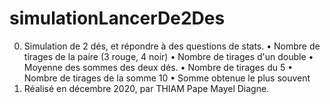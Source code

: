 # simulationLancerDe2Des
0. Simulation de 2 dés, et répondre à des questions de stats. 
• Nombre de tirages de la paire (3 rouge, 4 noir) 
• Nombre de tirages d'un double • Moyenne des sommes des deux dés. 
• Nombre de tirages du 5 
• Nombre de tirages de la somme 10 
• Somme obtenue le plus souvent
1. Réalisé en décembre 2020, par THIAM Pape Mayel Diagne.
